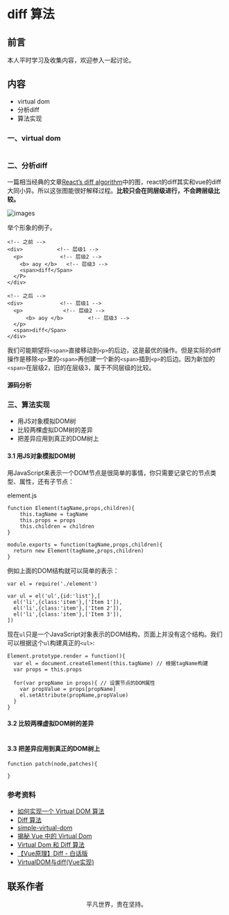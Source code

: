 # diff 算法

## 前言

本人平时学习及收集内容，欢迎参入一起讨论。

## 内容

- virtual dom
- 分析diff
- 算法实现

### 一、virtual dom

```

```

### 二、分析diff

一篇相当经典的文章[React’s diff algorithm](https://calendar.perfplanet.com/2013/diff/)中的图，react的diff其实和vue的diff大同小异。所以这张图能很好解释过程。**比较只会在同层级进行，不会跨层级比较。**

![images](vue09.png)

举个形象的例子。

```
<!-- 之前 -->
<div>           <!-- 层级1 -->
  <p>            <!-- 层级2 -->
    <b> aoy </b>   <!-- 层级3 -->   
    <span>diff</Span>
  </P> 
</div>

<!-- 之后 -->
<div>            <!-- 层级1 -->
  <p>             <!-- 层级2 -->
      <b> aoy </b>        <!-- 层级3 -->
  </p>
  <span>diff</Span>
</div>
```

我们可能期望将`<span>`直接移动到`<p>`的后边，这是最优的操作。但是实际的diff操作是移除`<p>`里的`<span>`再创建一个新的`<span>`插到`<p>`的后边。因为新加的`<span>`在层级2，旧的在层级3，属于不同层级的比较。

#### 源码分析



### 三、算法实现

- 用JS对象模拟DOM树
- 比较两棵虚拟DOM树的差异
- 把差异应用到真正的DOM树上

#### 3.1 用JS对象模拟DOM树

用JavaScript来表示一个DOM节点是很简单的事情，你只需要记录它的节点类型、属性，还有子节点：

element.js

```
function Element(tagName,props,children){
    this.tagName = tagName
    this.props = props
    this.children = children
}

module.exports = function(tagName,props,children){
  return new Element(tagName,props,children)
}
```

例如上面的DOM结构就可以简单的表示：

```
var el = require('./element')

var ul = el('ul',{id:'list'},[
  el('li',{class:'item'},['Item 1']),
  el('li',{class:'item'},['Item 2']),
  el('li',{class:'item'},['Item 3']),
])
```

现在`ul`只是一个JavaScript对象表示的DOM结构，页面上并没有这个结构。我们可以根据这个`ul`构建真正的`<ul>`:

```
Element.prototype.render = function(){
  var el = document.createElement(this.tagName) // 根据tagName构建
  var props = this.props

  for(var propName in props){ // 设置节点的DOM属性
    var propValue = props[propName]
    el.setAttribute(propName,propValue)
  }
}
```

#### 3.2 比较两棵虚拟DOM树的差异

```
```

#### 3.3 把差异应用到真正的DOM树上

```
function patch(node,patches){

}

```

### 参考资料

- [如何实现一个 Virtual DOM 算法](https://github.com/livoras/blog/issues/13)
- [Diff 算法](https://github.com/aooy/blog/issues/2)
- [simple-virtual-dom](https://github.com/livoras/simple-virtual-dom)
- [揭秘 Vue 中的 Virtual Dom](https://mp.weixin.qq.com/s/EeN7E8uQS4R_JJloPX8fCQ)
- [Virtual Dom 和 Diff 算法](https://mp.weixin.qq.com/s/9nB2bfDczNFRpUTiBwup8Q)
- [【Vue原理】Diff - 白话版](https://zhuanlan.zhihu.com/p/81752104)
- [VirtualDOM与diff(Vue实现)](https://zhuanlan.zhihu.com/p/29450092)

## 联系作者

<div align="center">
    <p>
        平凡世界，贵在坚持。
    </p>
    <img :src="$withBase('/about/contact.png')" />
</div>
